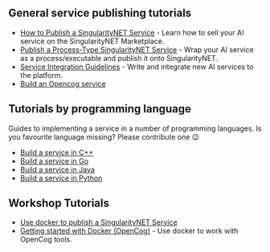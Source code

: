 ## General service publishing tutorials

- [How to Publish a SingularityNET Service](/docs/products/AIMarketplace/forcomers/publish.md) - Learn how to sell your AI service on the SingularityNET Marketplace.
- [Publish a Process-Type SingularityNET Service](/docs/products/AIMarketplace/forcomers/process.md) - Wrap your AI service as a process/executable and publish it onto SingularityNET.
- [Service Integration Guidelines](/docs/products/AIMarketplace/forcomers/integration.md) - Write and integrate new AI services to the platform.
- [Build an Opencog service](/docs/products/AIMarketplace/forcomers/opencog.md)

## Tutorials by programming language

Guides to implementing a service in a number of programming languages. Is you favourite language missing? Please contribute one 😉

- [Build a service in C++](/docs/products/AIMarketplace/forcomers/cpp/index.md)
- [Build a service in Go](/docs/products/AIMarketplace/forcomers/go/index.md)
- [Build a service in Java](/docs/products/AIMarketplace/forcomers/java/index.md)
- [Build a service in Python](/docs/products/AIMarketplace/forcomers/python/index.md)
## Workshop Tutorials

- [Use docker to publish a SingularityNET Service](/docs/products/AIMarketplace/forcomers/docker-snet/index.md)
- [Getting started with Docker (OpenCog)](/docs/products/AIMarketplace/forcomers/docker-opencog/index.md) - Use docker to work with OpenCog tools.